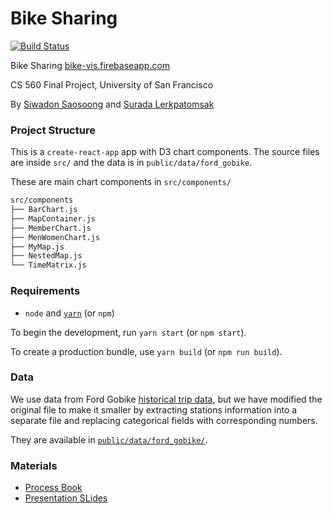 # Bike Sharing

[![Build Status](https://travis-ci.org/idewz/cs560-project.svg?branch=master)](https://travis-ci.org/idewz/cs560-project)

Bike Sharing [bike-vis.firebaseapp.com](https://bike-vis.firebaseapp.com)

CS 560 Final Project, University of San Francisco

By [Siwadon Saosoong](https://github.com/idewz) and [Surada Lerkpatomsak](https://github.com/slerkpatomsak)

### Project Structure

This is a `create-react-app` app with D3 chart components. The source files are inside `src/` and the data is in `public/data/ford_gobike`.

These are main chart components in `src/components/`

```bash
src/components
├── BarChart.js
├── MapContainer.js
├── MemberChart.js
├── MenWomenChart.js
├── MyMap.js
├── NestedMap.js
└── TimeMatrix.js
```

### Requirements

* `node` and [`yarn`](https://yarnpkg.com/en/) (or `npm`)

To begin the development, run `yarn start` (or `npm start`).

To create a production bundle, use `yarn build` (or `npm run build`).

### Data

We use data from Ford Gobike [historical trip data](https://s3.amazonaws.com/fordgobike-data/index.html),
but we have modified the original file to make it smaller by extracting stations information into a separate file and replacing categorical fields with corresponding numbers.

They are available in [`public/data/ford_gobike/`](https://github.com/idewz/cs560-project/tree/master/public/data/ford_gobike).

### Materials

* [Process Book](#)
* [Presentation SLides](#)
